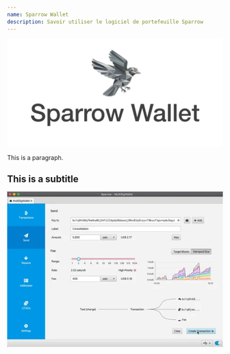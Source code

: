 ```yaml
---
name: Sparrow Wallet
description: Savoir utiliser le logiciel de portefeuille Sparrow
---
```

![cover-sparrow](assets/cover.jpeg)

This is a paragraph.


## This is a subtitle 

![sparrow](assets/fr/1.jpeg)